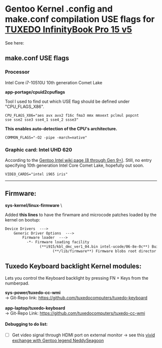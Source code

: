 # Gentoo Kernel .config and make.conf compilation USE flags for [TUXEDO InfinityBook Pro 15 v5](https://www.tuxedocomputers.com/de/Linux-Hardware/Linux-Notebooks/15-16-Zoll/TUXEDO-InfinityBook-Pro-15-v5-SILVER-Edition.tuxedo) 


See here: 

## make.conf USE flags

### Processor

Intel Core i7-10510U 10th generation Comet Lake


**app-portage/cpuid2cpuflags**

Tool I used to find out which USE flag should be defined under "CPU_FLAGS_X86".

<code>CPU_FLAGS_X86="aes avx avx2 f16c fma3 mmx mmxext pclmul popcnt sse sse2 sse3 sse4_1 sse4_2 ssse3"</code>


**This enables auto-detection of the CPU's architecture.**

<code>COMMON_FLAGS="-O2 -pipe -march=native"</code>



### Graphic card: Intel UHD 620
According to the [Gentoo Intel wiki page (8 through Gen 9+)](https://wiki.gentoo.org/wiki/Intel#USE_flags).
Still, no entry specifying 10th generation Intel Core Comet Lake, hopefully out soon.

<code>VIDEO_CARDS="intel i965 iris"</code> 

------------

## Firmware:

**sys-kernel/linux-firmware** \

Added **this lines** to have the firwmare and microcode patches loaded by the kernel on bootup:

```markdown
Device Drivers  --->
    Generic Driver Options  --->
        Firmware loader  --->
          -*- Firmware loading facility
                (**i915/kbl_dmc_ver1_04.bin intel-ucode/06-8e-0c**) Build named firmware blobs into the kernel binary
                      (**/lib/firmware**) Firmware blobs root director </code>
```
## Tuxedo Keyboard backlight Kernel modules:

Lets you control the Keyboard backlight by pressing FN + Keys from the numberpad.

**sys-power/tuxedo-cc-wmi** \
-> Git-Repo link: https://github.com/tuxedocomputers/tuxedo-keyboard
\
\
**app-laptop/tuxedo-keyboard** \
-> Git-Repo Link: https://github.com/tuxedocomputers/tuxedo-cc-wmi


#### Debugging to do list:
- [ ] Get video signal through HDMI port on external monitor -> see this [vivid exchange with Gentoo legend NeddySeagoon](https://forums.gentoo.org/viewtopic-t-1118210.html)
